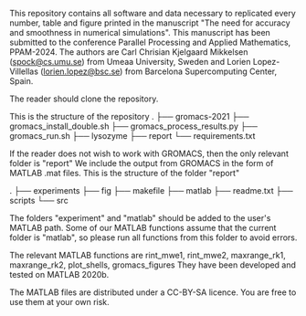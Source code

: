 This repository contains all software and data necessary to replicated every number, table and figure printed in the manuscript "The need for accuracy and smoothness in numerical simulations".
This manuscript has been submitted to the conference Parallel Processing and Applied Mathematics, PPAM-2024.
The authors are Carl Chrisian Kjelgaard Mikkelsen (spock@cs.umu.se) from Umeaa University, Sweden and Lorien Lopez-Villellas (lorien.lopez@bsc.se) from Barcelona Supercomputing Center, Spain.

The reader should clone the repository. 

This is the structure of the repository
.
├── gromacs-2021
├── gromacs_install_double.sh
├── gromacs_process_results.py
├── gromacs_run.sh
├── lysozyme
├── report
└── requirements.txt

If the reader does not wish to work with GROMACS, then the only relevant folder is "report"
We include the output from GROMACS in the form of MATLAB .mat files.
This is the structure of the folder "report"

.
├── experiments
├── fig
├── makefile
├── matlab
├── readme.txt
├── scripts
└── src

The folders "experiment" and "matlab" should be added to the user's MATLAB path.
Some of our MATLAB functions assume that the current folder is "matlab", so please run all functions from this folder to avoid errors.

The relevant MATLAB functions are rint_mwe1, rint_mwe2, maxrange_rk1, maxrange_rk2, plot_shells, gromacs_figures
They have been developed and tested on MATLAB 2020b. 

The MATLAB files are distributed under a CC-BY-SA licence. You are free to use them at your own risk.
